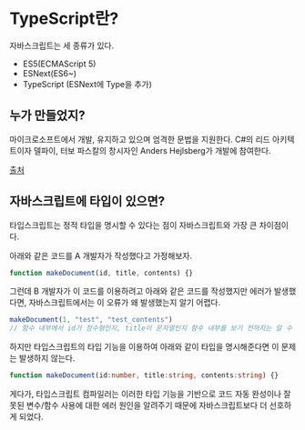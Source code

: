 # TypeScript란?

자바스크립트는 세 종류가 있다.

- ES5(ECMAScript 5)
- ESNext(ES6~)
- TypeScript (ESNext에 Type을 추가)


## 누가 만들었지?

마이크로소프트에서 개발, 유지하고 있으며 엄격한 문법을 지원한다. C#의 리드 아키텍트이자 델파이, 터보 파스칼의 창시자인 Anders Hejlsberg가 개발에 참여한다.

[출처](https://ko.wikipedia.org/wiki/%ED%83%80%EC%9E%85%EC%8A%A4%ED%81%AC%EB%A6%BD%ED%8A%B8)

## 자바스크립트에 타입이 있으면?

타입스크립트는 정적 타입을 명시할 수 있다는 점이 자바스크립트와 가장 큰 차이점이다.

아래와 같은 코드를 A 개발자가 작성했다고 가정해보자.

```javascript
function makeDocument(id, title, contents) {}
```

그런데 B 개발자가 이 코드를 이용하려고 아래와 같은 코드를 작성했지만 에러가 발생했다면, 자바스크립트에서는 이 오류가 왜 발생했는지 알기 어렵다.

```javascript
makeDocument(1, "test", "test_contents")
// 함수 내부에서 id가 정수형인지, title이 문자열인지 함수 내부를 보기 전까지는 알 수 없다
```

하지만 타입스크립트의 타입 기능을 이용하여 아래와 같이 타입을 명시해준다면 이 문제는 발생하지 않는다.

```typescript
function makeDocument(id:number, title:string, contents:string) {}
```

게다가, 타입스크립트 컴파일러는 이러한 타입 기능을 기반으로 코드 자동 완성이나 잘못된 변수/함수 사용에 대한 에러 원인을 알려주기 때문에 자바스크립트보다 더 선호하게 되었다.